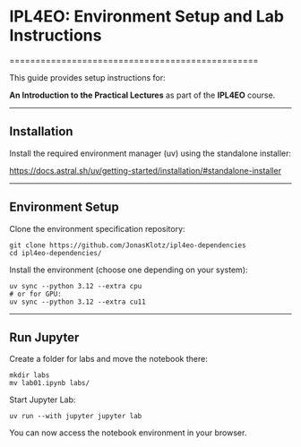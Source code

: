# IPL4EO: Environment Setup and Lab Instructions
================================================

This guide provides setup instructions for:

**An Introduction to the Practical Lectures**
as part of the **IPL4EO** course.

------------------------------------------------------------
Installation
------------------------------------------------------------

Install the required environment manager (uv) using the standalone installer:

https://docs.astral.sh/uv/getting-started/installation/#standalone-installer

------------------------------------------------------------
Environment Setup
------------------------------------------------------------

Clone the environment specification repository:

    git clone https://github.com/JonasKlotz/ipl4eo-dependencies
    cd ipl4eo-dependencies/

Install the environment (choose one depending on your system):

    uv sync --python 3.12 --extra cpu
    # or for GPU:
    uv sync --python 3.12 --extra cu11

------------------------------------------------------------
Run Jupyter
------------------------------------------------------------

Create a folder for labs and move the notebook there:

    mkdir labs
    mv lab01.ipynb labs/

Start Jupyter Lab:

    uv run --with jupyter jupyter lab

You can now access the notebook environment in your browser.
